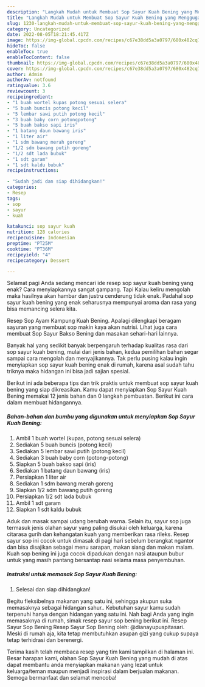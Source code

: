```yaml
---
description: "Langkah Mudah untuk Membuat Sop Sayur Kuah Bening yang Menggugah Selera, Buat Buka Puasa Enak"
title: "Langkah Mudah untuk Membuat Sop Sayur Kuah Bening yang Menggugah Selera, Buat Buka Puasa Enak"
slug: 1230-langkah-mudah-untuk-membuat-sop-sayur-kuah-bening-yang-menggugah-selera-buat-buka-puasa-enak
category: Uncategorized
date: 2022-08-05T18:21:45.417Z
image: https://img-global.cpcdn.com/recipes/c67e38dd5a3a0797/680x482cq70/sop-sayur-kuah-bening-foto-resep-utama.jpg
hideToc: false
enableToc: true
enableTocContent: false
thumbnail: https://img-global.cpcdn.com/recipes/c67e38dd5a3a0797/680x482cq70/sop-sayur-kuah-bening-foto-resep-utama.jpg
cover: https://img-global.cpcdn.com/recipes/c67e38dd5a3a0797/680x482cq70/sop-sayur-kuah-bening-foto-resep-utama.jpg
author: Admin
authorAv: notfound
ratingvalue: 3.6
reviewcount: 3
recipeingredient:
- "1 buah wortel kupas potong sesuai selera"
- "5 buah buncis potong kecil"
- "5 lembar sawi putih potong kecil"
- "3 buah baby corn potongpotong"
- "5 buah bakso sapi iris"
- "1 batang daun bawang iris"
- "1 liter air"
- "1 sdm bawang merah goreng"
- "1/2 sdm bawang putih goreng"
- "1/2 sdt lada bubuk"
- "1 sdt garam"
- "1 sdt kaldu bubuk"
recipeinstructions:

- "Sudah jadi dan siap dihidangkan!"
categories:
- Resep
tags:
- sop
- sayur
- kuah

katakunci: sop sayur kuah 
nutrition: 128 calories
recipecuisine: Indonesian
preptime: "PT25M"
cooktime: "PT36M"
recipeyield: "4"
recipecategory: Dessert

---
```



Selamat pagi Anda sedang mencari ide resep sop sayur kuah bening yang enak? Cara menyiapkannya sangat gampang. Tapi Kalau keliru mengolah maka hasilnya akan hambar dan justru cenderung tidak enak. Padahal sop sayur kuah bening yang enak seharusnya mempunyai aroma dan rasa yang bisa memancing selera kita.


Resep Sop Ayam Kampung Kuah Bening. Apalagi dilengkapi beragam sayuran yang membuat sop makin kaya akan nutrisi. Lihat juga cara membuat Sop Sayur Bakso Bening dan masakan sehari-hari lainnya.

Banyak hal yang sedikit banyak berpengaruh terhadap kualitas rasa dari sop sayur kuah bening, mulai dari jenis bahan, kedua pemilihan bahan segar sampai cara mengolah dan menyajikannya. Tak perlu pusing kalau ingin menyiapkan sop sayur kuah bening enak di rumah, karena asal sudah tahu triknya maka hidangan ini bisa jadi sajian spesial.


Berikut ini ada beberapa tips dan trik praktis untuk membuat sop sayur kuah bening yang siap dikreasikan. Kamu dapat menyiapkan Sop Sayur Kuah Bening memakai 12 jenis bahan dan 0 langkah pembuatan. Berikut ini cara dalam membuat hidangannya.

<!--inarticleads1-->

##### Bahan-bahan dan bumbu yang digunakan untuk menyiapkan Sop Sayur Kuah Bening:

1. Ambil 1 buah wortel (kupas, potong sesuai selera)
1. Sediakan 5 buah buncis (potong kecil)
1. Sediakan 5 lembar sawi putih (potong kecil)
1. Sediakan 3 buah baby corn (potong-potong)
1. Siapkan 5 buah bakso sapi (iris)
1. Sediakan 1 batang daun bawang (iris)
1. Persiapkan 1 liter air
1. Sediakan 1 sdm bawang merah goreng
1. Siapkan 1/2 sdm bawang putih goreng
1. Persiapkan 1/2 sdt lada bubuk
1. Ambil 1 sdt garam
1. Siapkan 1 sdt kaldu bubuk


Aduk dan masak sampai udang berubah warna. Selain itu, sayur sop juga termasuk jenis olahan sayur yang paling disukai oleh keluarga, karena citarasa gurih dan kehangatan kuah yang memberikan rasa rileks. Resep sayur sop ini cocok untuk dimasak di pagi hari sebelum berangkat ngantor dan bisa disajikan sebagai menu sarapan, makan siang dan makan malam. Kuah sop bening ini juga cocok dipadukan dengan nasi ataupun bubur untuk yang masih pantang bersantap nasi selama masa penyembuhan. 

<!--inarticleads2-->

##### Instruksi untuk memasak Sop Sayur Kuah Bening:


1. Selesai dan siap dihidangkan!

Begitu fleksibelnya makanan yang satu ini, sehingga akupun suka memasaknya sebagai hidangan sahur.. Kebutuhan sayur kamu sudah terpenuhi hanya dengan hidangan yang satu ini. Nah bagi Anda yang ingin memasaknya di rumah, simak resep sayur sop bening berikut ini. Resep Sayur Sop Bening Resep Sayur Sop Bening oleh: @dianayupuspitasari. Meski di rumah aja, kita tetap membutuhkan asupan gizi yang cukup supaya tetap terhidrasi dan berenergi. 

Terima kasih telah membaca resep yang tim kami tampilkan di halaman ini. Besar harapan kami, olahan Sop Sayur Kuah Bening yang mudah di atas dapat membantu anda menyiapkan makanan yang lezat untuk keluarga/teman maupun menjadi inspirasi dalam berjualan makanan. Semoga bermanfaat dan selamat mencoba!
